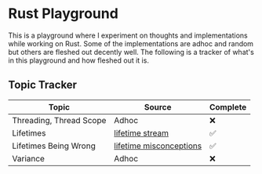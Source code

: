 # Rust Playground

This is a playground where I experiment on thoughts and implementations while working on Rust. Some of the implementations are adhoc and random but others are fleshed out decently well. The following is a tracker of what's in this playground and how fleshed out it is.

## Topic Tracker

| Topic                   | Source                       | Complete |
| ----------------------- | ---------------------------- | -------- |
| Threading, Thread Scope | Adhoc                        | ❌       |
| Lifetimes               | [lifetime stream][1]         | ✅       |
| Lifetimes Being Wrong   | [lifetime misconceptions][2] | ✅       |
| Variance                | Adhoc                        | ❌       |

[1]: https://www.youtube.com/watch?v=rAl-9HwD858
[2]: https://github.com/pretzelhammer/rust-blog/blob/master/posts/common-rust-lifetime-misconceptions.md#5-if-it-compiles-then-my-lifetime-annotations-are-correct
